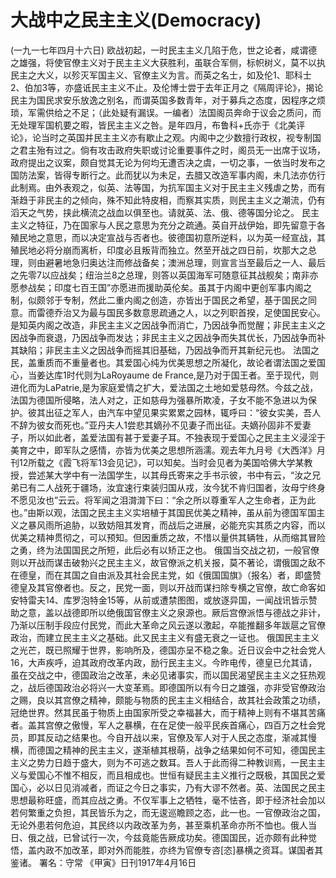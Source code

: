 # 大战中之民主主义(Democracy)
(一九一七年四月十六日)
欧战初起，一时民主主义几陷于危，世之论者，咸谓德之雄强，将使官僚主义对于民主主义大获胜利，虽联合军侧，标帜树义，莫不以执民主之大义，以殄灭军国主义、官僚主义为言。而英之名士，如及伦1、耶科士2、伯加3等，亦盛诋民主主义不止。及伦博士尝于去年正月之《隔周评论》，揭论民主为国民求安乐放逸之别名，而谓英国多数青年，对于募兵之态度，因程序之烦琐，军需供给之不足；（此处疑有漏误。一编者）法国阁员奔命于议会之质问，而无处理军国机要之暇，皆民主主义之咎。是年四月，布鲁科+氏亦于《北美评论》，论当时之英国并民主主义亦有歇止之观。内阁中之少数擅行政权，视专制国之君主殆有过之。倘有攻击政府失职或讨论重要事件之时，阁员无一出席于议场，政府提出之议案，颇自觉其无论为何均无遭否决之虞，一切之事，一依当时发布之国防法案，皆得专断行之。此而犹以为未足，去腊又改造军事内阁，未几法亦仿行此制焉。由外表观之，似英、法等国，为抗军国主义对于民主主义残虐之势，而有渐趋于非民主的之倾向，殊不知此特皮相，而察其实质，则民主主义之潮流，仍有滔天之气势，挟此横流之战血以俱至也。请就英、法、俄、德等国分论之。
民主主义之特征，乃在国家与人民之意思为充分之疏通。英自开战伊始，即先留意于各殖民地之意思，而以决定宣战与否者也。彼德国初意所逆料，以为英一经宣战，其殖民地必将分崩而离析，印度必且叛背而独立。然至开战之四日前，坎那大之总理，则由避暑地急归奥达注而修战备矣；澳洲总理，则宣言当至最后之一人、最后之先零7以应战矣；纽治兰8之总理，则答以英国海军可随意征其战舰矣；南非亦愿参战矣；印度七百王国”亦愿进而援助英伦矣。虽其于内阁中更创军事内阁之制，似颇邻于专制，然此二重内阁之创造，亦皆出于国民之希望，基于国民之同意。而雷德乔治又为最与国民多数意思疏通之人，以之列职首揆，足使国民安心。是知英内阁之改造，非民主主义之因战争而消亡，乃因战争而觉醒；非民主主义之因战争而衰退，乃因战争而发达；非民主主义之因战争而失其优长，乃因战争而补其缺陷；非民主主义之因战争而摇其旧基础，乃因战争而开其新纪元也。
法国之民，盖重质而不重量者也。其爱国心纯为优美思想之所凝化，故论者谓法国之爱国心，当姜达库1时代则为LaRoyaume de France,是乃对于国王者。至于现代，则进化而为LaPatrie,是为家庭爱情之扩大，爱法国之土地如爱慈母然。今兹之战，法国为德国所侵略，法人对之，正如慈母为强暴所欺凌，子女不能不急进以为保护。彼其出征之军人，由汽车中望见果实累累之园林，辄呼曰：“彼女实美，吾人不辞为彼女而死也。”亚丹夫人1尝悲其嫡孙不见妻子而出征。夫嫡孙固非不爱妻子，所以如此者，盖爱法国有甚于爱妻子耳。不独表现于爱国心之民主主义浸淫于美育之中，即军队之感情，亦皆为优美之思想所涵濡。观去年九月号《大西洋》月刊12所载之《霞飞将军13会见记》，可以知矣。当时会见者为美国哈佛大学某教授，尝述某大学中有一法国学生，以其母氏寄来之手书示彼，书中有云，“汝之兄弟已有二人战死于疆场，汝宜速行束装归国从戎，汝今犹不肯归国者，汝母宁终身不愿见汝也”云云。将军闻之泪潸潸下曰：“余之所以尊重军人之生命者，正为此也。”由斯以观，法国之民主主义实培植于其国民优美之精神，虽从前为德国军国主义之暴风雨所追胁，以致妨阻其发育，而战后之进展，必能充实其质之内容，而以优美之精神贯彻之，可以预知。但因重质之故，不惜以量供其辆牲，从而缩其冒险之勇，终为法国国民之所短，此后必有以矫正之也。
俄国当交战之初，一般官僚则以开战而谋击破勃兴之民主主义，故官僚派之机关报，莫不著论，谓俄国之敌不在德皇，而在其国之自由派及其社会民主党，如《俄国国旗》（报名）者，即盛赞德皇及其官僚者也。反之，民党一面，则以开战而谋扫除专横之官僚，故亡命客如安特雷夫14、库罗泡特金15等，从前或遭禁图图，或放逐异国，一闻战讯皆示赞助之意，盖以战德即所以绝俄国官僚主义之泉源也。厥后宫僚派悟与德战之非计，乃渐以压制手段应付民党，而此大革命之风云遂以激起，卒能推翻多年跋扈之官僚政治，而建立民主主义之基础。此又民主主义有盛无衰之一证也。
俄国民主主义之光芒，既已照耀于世界，影响所及，德国亦呈不稳之象。近日议会中之社会党人16，大声疾呼，迫其政府改革内政，励行民主主义。今昨电传，德皇已允其请，虽在交战之中，德国政治之改革，未必见诸事实，而以国民渴望民主主义之狂热观之，战后德国政治必将兴一大变革焉。即德国所以有今日之雄强，亦非受官僚政治之赐，良以其宫僚之精神，颇能与物质的民主主义相结合，故其社会政策之功绩，冠绝世界。然其民虽于物质上由国家所受之幸福甚大，而于精神上则有不堪其苦痛者。盖其宫僚之傲慢，军人之暴横，在在足使一般平民疾首痛心，四百万之杜会党员，即其反动之结果也。今自开战以来，官僚及军人对于人民之态度，渐减其慢横，而德国之精神的民主主义，遂渐植其根萌，战争之结果如何不可知，德国民主主义之势力日趋于盛大，则为不可逃之数耳。吾人于此而得二种教训焉，一民主主义与爱国心不惟不相反，而且相成也。世恒有疑民主主义推行之既极，其国民之爱国心，必以日见消减者，而证之今日之事实，乃有大谬不然者。英、法国民之民主思想最称旺盛，而其应战之勇。不仅军事上之牺牲，毫不怯吝，即于经济社会加以若何繁重之负担，其民皆乐为之，而无逡巡瞻顾之态，此一也。一官僚政治之国，无论外患若何危迫，其民终以内政改革为务，甚至乘机革命亦所不恤也。俄人当日、俄之战，已曾试行一次，今兹竟能告厥成功矣。德国国民，近亦颇有此种觉悟，盖内政不加改革，即对外而能胜，亦终为官僚专咨[恣]暴横之资耳。谋国者其鉴诸。
署名：守常
《甲寅》日刊1917年4月16日

